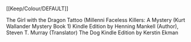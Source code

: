[[Keep/Colour/DEFAULT]] 

The Girl with the Dragon Tattoo (Millenni
Faceless Killers: A Mystery (Kurt Wallander Mystery Book 1) Kindle Edition
by Henning Mankell (Author), Steven T. Murray (Translator) 
The Dog Kindle Edition
by Kerstin Ekman 


